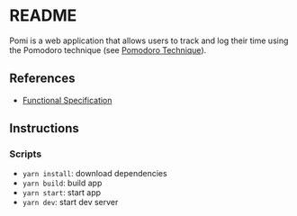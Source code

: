 # README

Pomi is a web application that allows users to track and log their time using the Pomodoro technique (see [Pomodoro Technique](https://francescocirillo.com/pages/pomodoro-technique
)).

## References
 - [Functional Specification](./docs/pomi-functional-spec.md)

## Instructions
### Scripts
 - `yarn install`: download dependencies
 - `yarn build`: build app
 - `yarn start`: start app
 - `yarn dev`: start dev server

